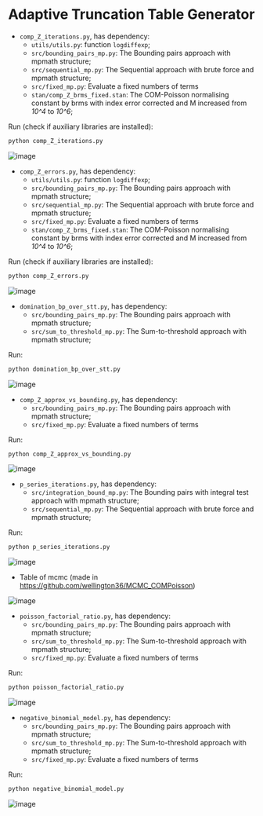 # Adaptive Truncation Table Generator

- `comp_Z_iterations.py`, has dependency:
  - `utils/utils.py`: function `logdiffexp`;
  - `src/bounding_pairs_mp.py`: The Bounding pairs approach with mpmath structure;
  - `src/sequential_mp.py`: The Sequential approach with brute force and mpmath structure;
  - `src/fixed_mp.py`: Evaluate a fixed numbers of terms
  - `stan/comp_Z_brms_fixed.stan`: The COM-Poisson normalising constant by brms with index error corrected and M increased from _10^4_ to _10^6_;

Run (check if auxiliary libraries are installed):
```bash
python comp_Z_iterations.py
```

![image](https://github.com/user-attachments/assets/4e9c581d-a9f5-4d73-95f7-874b2daa066f)


- `comp_Z_errors.py`, has dependency:
  - `utils/utils.py`: function `logdiffexp`;
  - `src/bounding_pairs_mp.py`: The Bounding pairs approach with mpmath structure;
  - `src/sequential_mp.py`: The Sequential approach with brute force and mpmath structure;
  - `src/fixed_mp.py`: Evaluate a fixed numbers of terms
  - `stan/comp_Z_brms_fixed.stan`: The COM-Poisson normalising constant by brms with index error corrected and M increased from _10^4_ to _10^6_;

Run (check if auxiliary libraries are installed):
```bash
python comp_Z_errors.py
```
![image](https://github.com/user-attachments/assets/74f3cb00-c63f-4f90-b81f-ca4fcc0976d9)



- `domination_bp_over_stt.py`, has dependency:
  - `src/bounding_pairs_mp.py`: The Bounding pairs approach with mpmath structure;
  - `src/sum_to_threshold_mp.py`: The Sum-to-threshold approach with mpmath structure;

Run:

```bash
python domination_bp_over_stt.py
```

![image](https://github.com/user-attachments/assets/8477a9e9-c1b0-4390-b374-350858f3fc6c)

- `comp_Z_approx_vs_bounding.py`, has dependency:
  - `src/bounding_pairs_mp.py`: The Bounding pairs approach with mpmath structure;
  - `src/fixed_mp.py`: Evaluate a fixed numbers of terms

Run:

```bash
python comp_Z_approx_vs_bounding.py
```

![image](https://github.com/user-attachments/assets/a1814353-ccf8-4ece-8a24-925b344af599)

- `p_series_iterations.py`, has dependency:
  - `src/integration_bound_mp.py`: The Bounding pairs with integral test approach with mpmath structure;
  - `src/sequential_mp.py`: The Sequential approach with brute force and mpmath structure;


Run:

```bash
python p_series_iterations.py
```

![image](https://github.com/user-attachments/assets/50331758-2663-411b-83ca-ed1f5fcdd2ef)

- Table of mcmc (made in https://github.com/wellington36/MCMC_COMPoisson)

![image](https://github.com/user-attachments/assets/3768093d-a49d-46e7-b940-79a3f373d1fd)

- `poisson_factorial_ratio.py`, has dependency:
  - `src/bounding_pairs_mp.py`: The Bounding pairs approach with mpmath structure;
  - `src/sum_to_threshold_mp.py`: The Sum-to-threshold approach with mpmath structure;
  - `src/fixed_mp.py`: Evaluate a fixed numbers of terms

Run:

```bash
python poisson_factorial_ratio.py
```

![image](https://github.com/user-attachments/assets/e3bf0151-75c1-4c2b-89f6-ad04466d00b1)

- `negative_binomial_model.py`, has dependency:
  - `src/bounding_pairs_mp.py`: The Bounding pairs approach with mpmath structure;
  - `src/sum_to_threshold_mp.py`: The Sum-to-threshold approach with mpmath structure;
  - `src/fixed_mp.py`: Evaluate a fixed numbers of terms

Run:

```bash
python negative_binomial_model.py
```

![image](https://github.com/user-attachments/assets/f9b6133c-bd1d-4d8b-bb2e-7091ef99e526)
